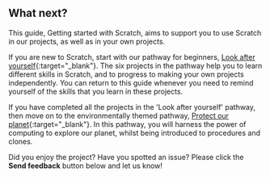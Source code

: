 ## What next?

This guide, Getting started with Scratch, aims to support you to use Scratch in our projects, as well as in your own projects.

If you are new to Scratch, start with our pathway for beginners, [Look after yourself](https://projects.raspberrypi.org/en/raspberrypi/look-after-yourself){:target="_blank"}. The six projects in the pathway help you to learn different skills in Scratch, and to progress to making your own projects independently. You can return to this guide whenever you need to remind yourself of the skills that you learn in these projects.

If you have completed all the projects in the 'Look after yourself' pathway, then move on to the environmentally themed pathway, [Protect our planet](https://projects.raspberrypi.org/en/pathways/protect-our-planet){:target="_blank"}. In this pathway, you will harness the power of computing to explore our planet, whilst being introduced to procedures and clones.

Did you enjoy the project? Have you spotted an issue? Please click the **Send feedback** button below and let us know!
